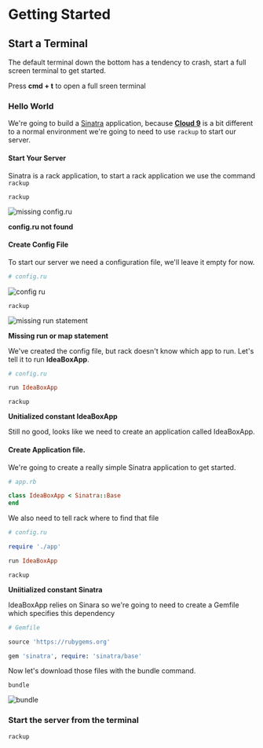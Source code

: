 # Getting Started

## Start a Terminal

The default terminal down the bottom has a tendency to crash, start a full screen terminal to get started.

Press **cmd + t** to open a full sreen terminal

### Hello World

We're going to build a [Sinatra](http://www.sinatrarb.com/) application, because [**Cloud 9**](http://c9.io/) is a
bit different to a normal environment we're going to need to use `rackup` to start our server.

#### Start Your Server

Sinatra is a rack application, to start a rack application we use the command `rackup`

>
```
rackup
```

![missing config.ru](https://cloud.githubusercontent.com/assets/81055/2811881/bac3518c-ce36-11e3-982d-0992e6341e75.png)

> 
**config.ru not found**

#### Create Config File

To start our server we need a configuration file, we'll leave it empty for now.

```ruby
# config.ru
```

![config ru](https://cloud.githubusercontent.com/assets/81055/2811947/f51c8a08-ce39-11e3-987c-5d432b0f1486.gif)

>
```
rackup
```

![missing run statement](https://cloud.githubusercontent.com/assets/81055/2811893/61c9f800-ce37-11e3-982a-bb6c33b14b0e.png)

>
**Missing run or map statement**

We've created the config file, but rack doesn't know which app to run. Let's tell it to run **IdeaBoxApp**.

```ruby
# config.ru

run IdeaBoxApp
```

>
```
rackup
```

>
**Unitialized constant IdeaBoxApp**

Still no good, looks like we need to create an application called IdeaBoxApp.

#### Create Application file.

We're going to create a really simple Sinatra application to get started.

```ruby
# app.rb

class IdeaBoxApp < Sinatra::Base
end
```

We also need to tell rack where to find that file

```ruby
# config.ru 

require './app'

run IdeaBoxApp
```

>
```
rackup
```

>
**Uniitialized constant Sinatra**

IdeaBoxApp relies on Sinara so we're going to need to create a Gemfile which specifies this dependency

```ruby
# Gemfile

source 'https://rubygems.org'

gem 'sinatra', require: 'sinatra/base'
```

Now let's download those files with the bundle command.

>
```
bundle
```

![bundle](https://cloud.githubusercontent.com/assets/81055/2811859/266025d4-ce35-11e3-8969-c2552278a13f.png)

### Start the server from the terminal


>
```
rackup
```
